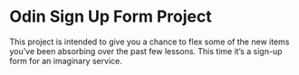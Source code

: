 <h1>Odin Sign Up Form Project</h1>
<p>This project is intended to give you a chance to flex some of the new items you’ve been absorbing over the past few lessons. This time it’s a sign-up form for an imaginary service.</p>
